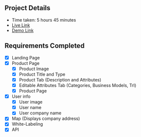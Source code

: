 ## Project Details

- Time taken: 5 hours 45 minutes
- [Live Link](https://zen-wozniak-727dc0.netlify.app/)
- [Demo Link](https://drive.google.com/file/d/15dI86PTQ3ZBCV177G7XKZD2pDALjdO4s/view?usp=sharing)

## Requirements Completed

- [x] Landing Page
- [x] Product Page
  - [x] Product Image
  - [x] Product Title and Type
  - [x] Product Tab (Description and Attributes)
  - [x] Editable Attributes Tab (Categories, Business Models, Trl)
  - [x] Product Page
- [x] User info
  - [x] User image
  - [x] User name
  - [x] User company name
- [x] Map (Displays company address)
- [x] White-Labeling
- [x] API
